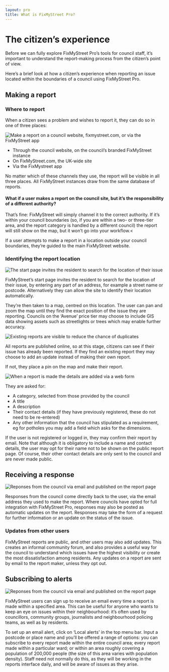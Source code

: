 ```yaml
---
layout: pro
title: What is FixMyStreet Pro?
---
```


# The citizen’s experience

Before we can fully explore FixMyStreet Pro’s tools for council staff, it’s important to understand
the report-making process from the citizen’s point of view.

Here’s a brief look at how a citizen’s experience when reporting an issue located within the
boundaries of a council using FixMyStreet Pro.

## Making a report

### Where to report
When a citizen sees a problem and wishes to report it, they can do so in one of three places:

<img alt="Make a report on a council website, fixmystreet.com, or via the FixMyStreet app" src="/assets/img/pro-user-guide/all-the-sites.png" />

- Through the council website, on the council’s branded FixMyStreet instance
- On FixMyStreet.com, the UK-wide site
- Via the FixMystreet app


No matter which of these channels they use, the report will be visible in all three places. All
FixMyStreet instances draw from the same database of reports.

<div class="boxout" markdown="1">

<h4 class="boxout__title">What if a user makes a report on the council site, but it’s the responsibility of a different authority?</h4>

That’s fine: FixMyStreet will simply channel it to the correct authority. If it’s within your council boundaries (so, if you are within a two- or three-tier area, and the report category is handled by a different council) the report will still show on the map, but it won’t go into your workflow.<

If a user attempts to make a report in a location outside your council boundaries, they’re guided to the main FixMyStreet website.

</div>

### Identifying the report location 

<img alt="The start page invites the resident to search for the location of their issue" src="/assets/img/pro-user-guide/home.png" class="pro-screenshot" />

FixMyStreet’s start page invites the resident to search for the location of their issue, by entering any part of an address, for example a street name or postcode. Alternatively they can allow the site to identify their location automatically.

They’re then taken to a map, centred on this location. The user can pan and zoom the map until they find the exact position of the issue they are reporting. Councils on the ‘Avenue’ price tier may
choose to include GIS data showing assets such as streetlights or trees which may enable further accuracy.

<img alt="Existing reports are visible to reduce the chance of duplicates" src="/assets/img/pro-user-guide/making-report-duplicates.png"  class="pro-screenshot"/>

All reports are published online, so at this stage, citizens can see if their issue has already been reported. If they find an existing report they may choose to add an update instead of making their own report.

If not, they place a pin on the map and make their report.

<img alt="When a report is made the details are added via a web form" src="/assets/img/pro-user-guide/making-report.png" class="pro-screenshot" />

They are asked for:

- A category, selected from those provided by the council
- A title
- A description
- Their contact details (if they have previously registered, these do not need to be
    re-entered)
- Any other information that the council has stipulated as a requirement, eg for potholes
    you may add a field which asks for the dimensions.

If the user is not registered or logged in, they may confirm their report by email.
Note that although it is obligatory to include a name and contact details, the user may opt for their
name not to be shown on the public report page. Of course, their other contact details are only
sent to the council and are never made public.

## Receiving a response

<img alt="Reponses from the council via email and published on the report page" src="/assets/img/pro-user-guide/report-response.png" class="pro-screenshot" />

Responses from the council come directly back to the user, via the email address they used to
make the report. Where councils have opted for full integration with FixMyStreet Pro, responses
may also be posted as automatic updates on the report. Responses may take the form of a request
for further information or an update on the status of the issue.

### Updates from other users

FixMyStreet reports are public, and other users may also add updates. This creates an informal
community forum, and also provides a useful way for the council to understand which issues have
the highest visibility or create the most dissatisfaction among residents. Any updates on a report
are sent by email to the report maker, unless they opt out.

## Subscribing to alerts

<img alt="Reponses from the council via email and published on the report page" src="/assets/img/pro-user-guide/local-alerts.png" class="pro-screenshot" />

FixMyStreet users can sign up to receive an email every time a report is made within a specified
area. This can be useful for anyone who wants to keep an eye on issues within their
neighbourhood: it’s often used by councillors, community groups, journalists and neighbourhood
policing teams, as well as by residents.

To set up an email alert, click on ‘Local alerts’ in the top menu bar. Input a postcode or place name
and you’ll be offered a range of options: you can subscribe to every report made within the entire
council area; every report made within a particular ward; or within an area roughly covering a
population of 200,000 people (the size of this area varies with population density).
Staff need not normally do this, as they will be working in the reports interface daily, and will be
aware of issues as they arise.